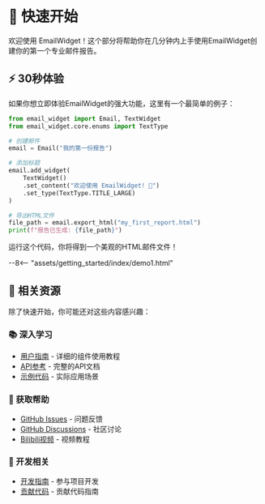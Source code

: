 # 🚀 快速开始

欢迎使用 EmailWidget！这个部分将帮助你在几分钟内上手使用EmailWidget创建你的第一个专业邮件报告。

## ⚡ 30秒体验

如果你想立即体验EmailWidget的强大功能，这里有一个最简单的例子：

```python
from email_widget import Email, TextWidget
from email_widget.core.enums import TextType

# 创建邮件
email = Email("我的第一份报告")

# 添加标题
email.add_widget(
    TextWidget()
    .set_content("欢迎使用 EmailWidget! 🎉")
    .set_type(TextType.TITLE_LARGE)
)

# 导出HTML文件
file_path = email.export_html("my_first_report.html")
print(f"报告已生成: {file_path}")
```

运行这个代码，你将得到一个美观的HTML邮件文件！

--8<-- "assets/getting_started/index/demo1.html"

## 📖 相关资源

除了快速开始，你可能还对这些内容感兴趣：

### 📚 深入学习
- [用户指南](../user-guide/index.md) - 详细的组件使用教程
- [API参考](../api/index.md) - 完整的API文档
- [示例代码](../examples/index.md) - 实际应用场景

### 🤝 获取帮助
- [GitHub Issues](https://github.com/271374667/SpiderDaily/issues) - 问题反馈
- [GitHub Discussions](https://github.com/271374667/EmailWidget/discussions) - 社区讨论
- [Bilibili视频](https://space.bilibili.com/282527875) - 视频教程

### 🔧 开发相关
- [开发指南](../development/index.md) - 参与项目开发
- [贡献代码](../development/contributing.md) - 贡献代码指南